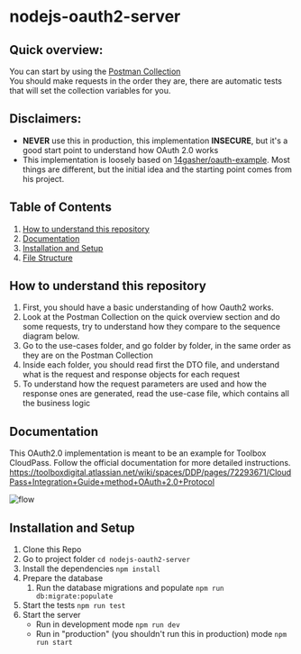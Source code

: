 # nodejs-oauth2-server

## Quick overview:
You can start by using the [Postman Collection](https://www.postman.com/qrestoque/workspace/pedro-tashima-s-public-workspace/collection/13233153-c52c7618-7e33-48ab-b855-f0b54e27134e?action=share&creator=13233153)    
You should make requests in the order they are, there are automatic tests that will set the collection variables for you.

## Disclaimers: 
* **NEVER** use this in production, this implementation **INSECURE**, but it's a good start point to understand how OAuth 2.0 works
* This implementation is loosely based on [14gasher/oauth-example](https://github.com/14gasher/oauth-example). Most things are different, but the initial idea and the starting point comes from his project.

## Table of Contents

1. [How to understand this repository](#how-to-understand-this-repository)
1. [Documentation](#documentation)
1. [Installation and Setup](#installation-and-setup)
1. [File Structure](#file-structure)

## How to understand this repository
1. First, you should have a basic understanding of how Oauth2 works.
1. Look at the Postman Collection on the quick overview section and do some requests, try to understand how they compare to the sequence diagram below.
1. Go to the use-cases folder, and go folder by folder, in the same order as they are on the Postman Collection
1. Inside each folder, you should read first the DTO file, and understand what is the request and response objects for each request
1. To understand how the request parameters are used and how the response ones are generated, read the use-case file, which contains all the business logic

## Documentation

This OAuth2.0 implementation is meant to be an example for Toolbox CloudPass. Follow the official documentation for more detailed instructions.
https://toolboxdigital.atlassian.net/wiki/spaces/DDP/pages/72293671/CloudPass+Integration+Guide+method+OAuth+2.0+Protocol

![flow](https://toolboxdigital.atlassian.net/wiki/download/thumbnails/72293671/Flujo%20de%20autenticaci%C3%B3n%20Oauth2.jpg?version=1&modificationDate=1569931404030&cacheVersion=1&api=v2&width=1108&height=1921)

## Installation and Setup

1. Clone this Repo
1. Go to project folder `cd nodejs-oauth2-server`
1. Install the dependencies `npm install`
1. Prepare the database
    1. Run the database migrations and populate `npm run db:migrate:populate`
1. Start the tests `npm run test`
1. Start the server
    * Run in development mode `npm run dev`
    * Run in "production" (you shouldn't run this in production) mode `npm run start`

